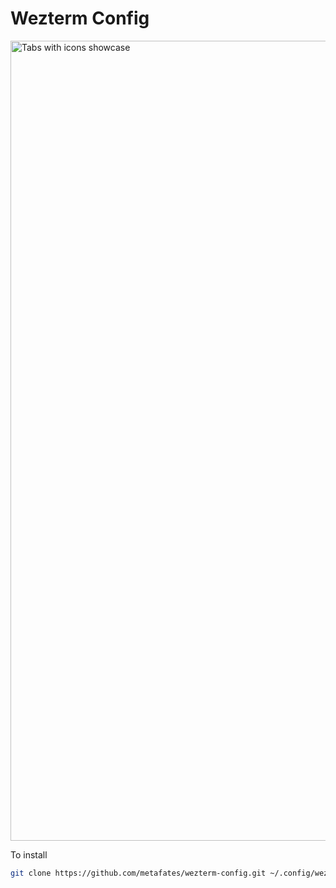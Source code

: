 # Wezterm Config

<img width="1280" alt="Tabs with icons showcase" src="https://user-images.githubusercontent.com/62389790/215746711-bc7abab9-97e7-4e67-9426-e612a885a17a.png">

To install

```bash
git clone https://github.com/metafates/wezterm-config.git ~/.config/wezterm
```
